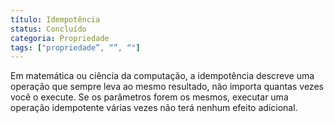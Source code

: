 ```yaml
---
título: Idempotência
status: Concluído
categoria: Propriedade
tags: ["propriedade”, “”, “"]
---
```


Em matemática ou ciência da computação, a idempotência descreve uma operação que sempre leva ao mesmo resultado, 
não importa quantas vezes você o execute. 
Se os parâmetros forem os mesmos, executar uma operação idempotente várias vezes não terá nenhum efeito adicional.
